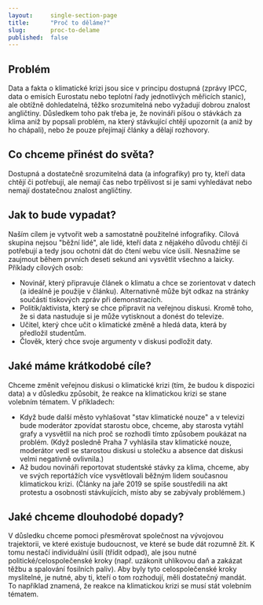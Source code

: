 ```yaml
---
layout:     single-section-page
title:      "Proč to děláme?"
slug:       proc-to-delame
published:  false
---
```


## Problém

Data a fakta o klimatické krizi jsou sice v principu dostupná (zprávy IPCC, data o emisích Eurostatu nebo teplotní řady jednotlivých měřicích stanic), ale obtížně dohledatelná, těžko srozumitelná nebo vyžadují dobrou znalost angličtiny. Důsledkem toho pak třeba je, že novináři píšou o stávkách za klima aniž by popsali problém, na který stávkující chtějí upozornit (a aniž by ho chápali), nebo že pouze přejímají články a dělají rozhovory.

## Co chceme přinést do světa?

Dostupná a dostatečně srozumitelná data (a infografiky) pro ty, kteří data chtějí či potřebují, ale nemají čas nebo trpělivost si je sami vyhledávat nebo nemají dostatečnou znalost angličtiny.

## Jak to bude vypadat?

Naším cílem je vytvořit web a samostatně použitelné infografiky. Cílová skupina nejsou "běžní lidé", ale lidé, kteří data z nějakého důvodu chtějí či potřebují a tedy jsou ochotni dát do čtení webu více úsilí. Nesnažíme se zaujmout během prvních deseti sekund ani vysvětlit všechno a laicky. Příklady cílových osob:

* Novinář, který připravuje článek o klimatu a chce se zorientovat v datech (a ideálně je použije v článku). Alternativně může být odkaz na stránky součástí tiskových zpráv při demonstracích.
* Politik/aktivista, který se chce připravit na veřejnou diskusi. Kromě toho, že si data nastuduje si je může vytisknout a donést do televize.
* Učitel, který chce učit o klimatické změně a hledá data, která by předložil studentům.
* Člověk, který chce svoje argumenty v diskusi podložit daty.

## Jaké máme krátkodobé cíle?

Chceme změnit veřejnou diskusi o klimatické krizi (tím, že budou k dispozici data) a v důsledku způsobit, že reakce na klimatickou krizi se stane volebním tématem. V příkladech:

* Když bude další město vyhlašovat "stav klimatické nouze" a v televizi bude moderátor zpovídat starostu obce, chceme, aby starosta vytáhl grafy a vysvětlil na nich proč se rozhodli tímto způsobem poukázat na problém. (Když posledně Praha 7 vyhlásila stav klimatické nouze, moderátor vedl se starostou diskusi u stolečku a absence dat diskusi velmi negativně ovlivnila.)
* Až budou novináři reportovat studentské stávky za klima, chceme, aby ve svých reportážích více vysvětlovali běžným lidem současnou klimatickou krizi. (Články na jaře 2019 se spíše soustředili na akt protestu a osobnosti stávkujících, místo aby se zabývaly problémem.)

## Jaké chceme dlouhodobé dopady?

V důsledku chceme pomoci přesměrovat společnost na vývojovou trajektorii, ve které existuje budoucnost, ve které se bude dát rozumně žít. K tomu nestačí individuální úsilí (třídit odpad), ale jsou nutné politické/celospolečenské kroky (např. uzákonit uhlíkovou daň a zakázat těžbu a spalování fosilních paliv). Aby byly tyto celospolečenské kroky myslitelné, je nutné, aby ti, kteří o tom rozhodují, měli dostatečný mandát. To například znamená, že reakce na klimatickou krizi se musí stát volebním tématem.  
